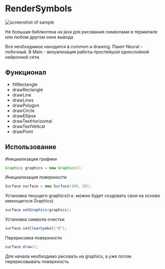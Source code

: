 # RenderSymbols

![screenshot of sample](https://pp.vk.me/c604821/v604821939/20236/UG2-GZfaurQ.jpg)

Не большая библиотека на java для рисования символами в термилале или любом другом окне вывода

Все необходимое находится в common и drawing.
Пакет Neural - побочный. В Main - визуализация работы простейшой однослойной нейронной сети.

## Функционал
* fillRectangle
* drawRectangle
* drawLine
* drawLines
* drawPolygon
* drawCircle
* drawEllipse
* drawTextHorizontal
* drawTextVetical
* drawPoint

## Использование

Инициализация графики
```java
Graphics graphics = new Graphics();
```

Инициализация поверхности
```java
Surface surface = new Surface(100, 50);
```

Установка текущего graphics(т.к. можно будет создовать свои на основе имеющегося Graphics)
```java
surface.setGraphics(graphics);
```

Установка символа очистки
```java
surface.setClearSymbol("0");
```

Перерисовка поверхности
```java
surface.draw();
```

Для начала необходимо рисовать на graphics, а уже потом перерисовывать поверхность
